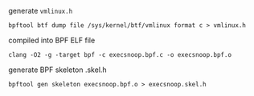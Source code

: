 generate `vmlinux.h`

```shell
bpftool btf dump file /sys/kernel/btf/vmlinux format c > vmlinux.h
```

compiled into BPF ELF file

```shell
clang -O2 -g -target bpf -c execsnoop.bpf.c -o execsnoop.bpf.o
```

generate BPF skeleton .skel.h

```shell
bpftool gen skeleton execsnoop.bpf.o > execsnoop.skel.h
```


